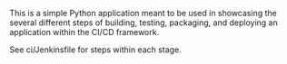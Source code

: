 <p>This is a simple Python application meant to be used in showcasing the several different steps of building, testing, packaging, and deploying an application within the CI/CD framework.</p>

<p>See ci/Jenkinsfile for steps within each stage.</p>
